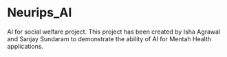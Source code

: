 # Neurips_AI
AI for social welfare project.
This project has been created by Isha Agrawal and Sanjay Sundaram to demonstrate the ability of AI for Mentah Health applications.

